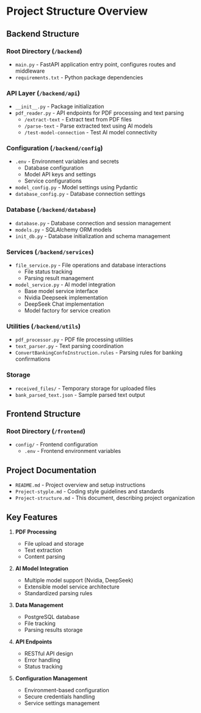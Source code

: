 # Project Structure Overview

## Backend Structure

### Root Directory (`/backend`)
- `main.py` - FastAPI application entry point, configures routes and middleware
- `requirements.txt` - Python package dependencies

### API Layer (`/backend/api`)
- `__init__.py` - Package initialization
- `pdf_reader.py` - API endpoints for PDF processing and text parsing
  - `/extract-text` - Extract text from PDF files
  - `/parse-text` - Parse extracted text using AI models
  - `/test-model-connection` - Test AI model connectivity

### Configuration (`/backend/config`)
- `.env` - Environment variables and secrets
  - Database configuration
  - Model API keys and settings
  - Service configurations
- `model_config.py` - Model settings using Pydantic
- `database_config.py` - Database connection settings

### Database (`/backend/database`)
- `database.py` - Database connection and session management
- `models.py` - SQLAlchemy ORM models
- `init_db.py` - Database initialization and schema management

### Services (`/backend/services`)
- `file_service.py` - File operations and database interactions
  - File status tracking
  - Parsing result management
- `model_service.py` - AI model integration
  - Base model service interface
  - Nvidia Deepseek implementation
  - DeepSeek Chat implementation
  - Model factory for service creation

### Utilities (`/backend/utils`)
- `pdf_processor.py` - PDF file processing utilities
- `text_parser.py` - Text parsing coordination
- `ConvertBankingConfoInstruction.rules` - Parsing rules for banking confirmations

### Storage
- `received_files/` - Temporary storage for uploaded files
- `bank_parsed_text.json` - Sample parsed text output

## Frontend Structure

### Root Directory (`/frontend`)
- `config/` - Frontend configuration
  - `.env` - Frontend environment variables

## Project Documentation
- `README.md` - Project overview and setup instructions
- `Project-styple.md` - Coding style guidelines and standards
- `Project-structure.md` - This document, describing project organization

## Key Features
1. **PDF Processing**
   - File upload and storage
   - Text extraction
   - Content parsing

2. **AI Model Integration**
   - Multiple model support (Nvidia, DeepSeek)
   - Extensible model service architecture
   - Standardized parsing rules

3. **Data Management**
   - PostgreSQL database
   - File tracking
   - Parsing results storage

4. **API Endpoints**
   - RESTful API design
   - Error handling
   - Status tracking

5. **Configuration Management**
   - Environment-based configuration
   - Secure credentials handling
   - Service settings management
